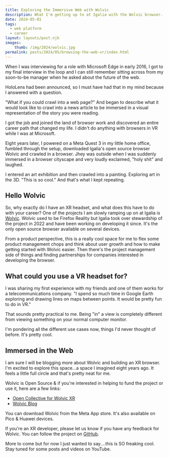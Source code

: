 ```yaml
---
title: Exploring the Immersive Web with Wolvic 
description: What I'm getting up to at Igalia with the Wolvic browser.
date: 2024-05-01
tags:
  - web platform
  - career
layout: layouts/post.njk
images:
    thumb: /img/2024/wolvic.jpg
permalink: posts/2024/05/browsing-the-web-vr/index.html
---
```


When I was interviewing for a role with Microsoft Edge in early 2016, I got to my final interview in the loop and I can still remember sitting across from my soon-to-be manager when he asked about the future of the web. 

HoloLens had been announced, so I must have had that in my mind because I answered with a question.

 "What if you could crawl into a web page?" And began to describe what it would look like to crawl into a news article to be immersed in a visual representation of the story you were reading. 

 I got the job and joined the land of browser work and discovered an entire career path that changed my life. I didn't do anything with browsers in VR while I was at Microsoft. 

 Eight years later, I powered on a Meta Quest 3 in my little home office, fumbled through the setup, downloaded Igalia's open source browser Wolvic and crawled in a browser. Jhey was outside when I was suddenly immersed in a browser cityscape and very loudly exclaimed, "holy shit" and laughed. 

 I entered an art exhibition and then crawled into a painting. Exploring art in the 3D. "This is so cool." And that's what I kept repeating. 

 ## Hello Wolvic

 So, why exactly do I have an XR headset, and what does this have to do with your career? One of the projects I am slowly ramping up on at Igalia is [Wolvic](https://wolvic.com/). Wolvic used to be Firefox Reality but Igalia took over stewardship of the project in 2022 and have been working on developing it since. It's the only open source browser available on several devices. 

 From a product perspective, this is a really cool space for me to flex some product management chops and think about user growth and how to make getting started with Wolvic easier. Then there's the project management side of things and finding partnerships for companies interested in developing the browser. 

## What could you use a VR headset for? 

 I was sharing my first experience with my friends and one of them works for a telecommunications company. "I spend so much time in Google Earth exploring and drawing lines on maps between points. It would be pretty fun to do in VR." 
 
 That sounds pretty practical to me. Being "in" a view is completely different from viewing something on your normal computer monitor.

 I'm pondering all the different use cases now, things I'd never thought of before. It's pretty cool. 

 ## Immersed in the Web

I am sure I will be blogging more about Wolvic and building an XR browser. I'm excited to explore this space...a space I imagined eight years ago. It feels a little full circle and that's pretty neat for me. 

Wolvic is Open Source & if you're interested in helping to fund the project or use it, here are a few links:

- [Open Collective for Wolvic XR](https://opencollective.com/wolvic)
- [Wolvic Blog](https://wolvic.com/blog/)

You can download Wolvic from the Meta App store. It's also available on Pico & Huawei devices. 

If you're an XR developer, please let us know if you have any feedback for Wolvic. You can follow the project on [GitHub](https://github.com/Igalia/wolvic). 

More to come but for now I just wanted to say....this is SO freaking cool. Stay tuned for some posts and videos on YouTube. 

